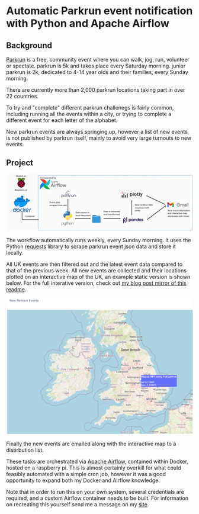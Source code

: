 # Automatic Parkrun event notification with Python and Apache Airflow


## Background

[Parkrun](https://www.parkrun.org.uk/) is a free, community event where you can walk, jog, run, volunteer or spectate. parkrun is 5k and takes place every Saturday morning. junior parkrun is 2k, dedicated to 4-14 year olds and their families, every Sunday morning.

There are currently more than 2,000 parkrun locations taking part in over 22 countries.

To try and "complete" different parkrun challenegs is fairly common, including running all the events within a city, or trying to complete a different event for each letter of the alphabet.

New parkrun events are always springing up, however a list of new events is not published by parkrun itself, mainly to avoid very large turnouts to new events.

## Project


![architecture diagram](https://raw.githubusercontent.com/jmoro0408/parkrun/main/readme_visuals/architecture.png)

The workflow automatically runs weekly, every Sunday morning. It uses the Python [requests](https://requests.readthedocs.io/en/latest/) library to scrape parkrun event json data and store it locally.

All UK events are then filtered out and the latest event data compared to that of the previous week. All new events are collected and their locations plotted on an interactive map of the UK, an example static version is shown below. For the full interative version, check out [my blog post mirror of this readme](https://jmoro0408.github.io/).


![static_map](https://raw.githubusercontent.com/jmoro0408/parkrun/main/readme_visuals/map_static.png)

Finally the new events are emailed along with the interactive map to a distirbution list.

These tasks are orchestrated via [Apache Airflow](https://airflow.apache.org/docs/apache-airflow/stable/index.html), contained within Docker, hosted on a raspberry pi. This is almost certainly overkill for what could feasibly automated with a simple cron job, however it was a good opportunity to expand both my Docker and Airflow knowledge.

Note that in order to run this on your own system, several credentials are required, and a custom Airflow container needs to be built. For information on recreating this yourself send me a message on my [site](https://jmoro0408.github.io/).